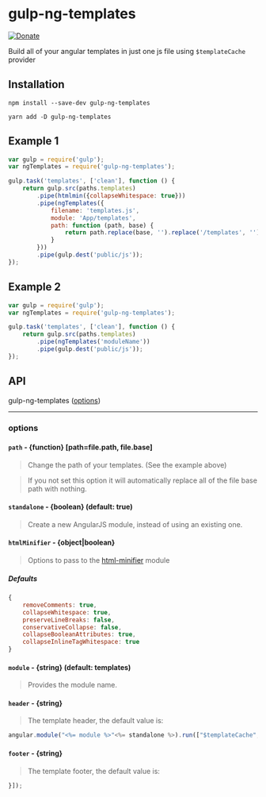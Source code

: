 # gulp-ng-templates

[![Donate](https://img.shields.io/badge/Donate-PayPal-green.svg)](https://www.paypal.com/cgi-bin/webscr?cmd=_s-xclick&hosted_button_id=X7BZW864PRHSU)

Build all of your angular templates in just one js file using `$templateCache` provider

## Installation
```
npm install --save-dev gulp-ng-templates
```
```
yarn add -D gulp-ng-templates
```

## Example 1

```js
var gulp = require('gulp');
var ngTemplates = require('gulp-ng-templates');

gulp.task('templates', ['clean'], function () {
	return gulp.src(paths.templates)
		.pipe(htmlmin({collapseWhitespace: true}))
		.pipe(ngTemplates({
			filename: 'templates.js',
			module: 'App/templates',
			path: function (path, base) {
				return path.replace(base, '').replace('/templates', '');
			}
		}))
		.pipe(gulp.dest('public/js'));
});
```

## Example 2

```js
var gulp = require('gulp');
var ngTemplates = require('gulp-ng-templates');

gulp.task('templates', ['clean'], function () {
	return gulp.src(paths.templates)
		.pipe(ngTemplates('moduleName'))
		.pipe(gulp.dest('public/js'));
});
```

## API

gulp-ng-templates ([options](#options))

----

### options

#### `path` - {function} [path=file.path, file.base]

> Change the path of your templates. (See the example above)

> If you not set this option it will automatically replace all of the file base path with nothing.

#### `standalone` - {boolean} (default: true)

> Create a new AngularJS module, instead of using an existing one.

#### `htmlMinifier` - {object|boolean}

> Options to pass to the [html-minifier](https://github.com/kangax/html-minifier) module

##### Defaults
```js
{
	removeComments: true,
	collapseWhitespace: true,
	preserveLineBreaks: false,
	conservativeCollapse: false,
	collapseBooleanAttributes: true,
	collapseInlineTagWhitespace: true
}
```

#### `module` - {string} (default: templates)

> Provides the module name.

#### `header` - {string}

> The template header, the default value is:

```js
angular.module("<%= module %>"<%= standalone %>).run(["$templateCache", function($templateCache) {
```

#### `footer` - {string}

> The template footer, the default value is:

```js
}]);
```